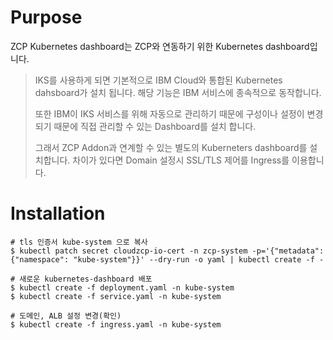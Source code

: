 # Purpose

ZCP Kubernetes dashboard는 ZCP와 연동하기 위한 Kubernetes dashboard입니다.

> IKS를 사용하게 되면 기본적으로 IBM Cloud와 통합된 Kubernetes dahsboard가 설치 됩니다. 해당 기능은 IBM 서비스에 종속적으로 동작합니다. 
> 
> 또한 IBM이 IKS 서비스를 위해 자동으로 관리하기 때문에 구성이나 설정이 변경되기 때문에 직접 관리할 수 있는 Dashboard를 설치 합니다. 
>
> 그래서 ZCP Addon과 연계할 수 있는 별도의 Kuberneters dashboard를 설치합니다. 차이가 있다면 Domain 설정시 SSL/TLS 제어를 Ingress를 이용합니다.  

# Installation

```
# tls 인증서 kube-system 으로 복사
$ kubectl patch secret cloudzcp-io-cert -n zcp-system -p='{"metadata": {"namespace": "kube-system"}}' --dry-run -o yaml | kubectl create -f -

# 새로운 kubernetes-dashboard 배포
$ kubectl create -f deployment.yaml -n kube-system
$ kubectl create -f service.yaml -n kube-system

# 도메인, ALB 설정 변경(확인)
$ kubectl create -f ingress.yaml -n kube-system
```
